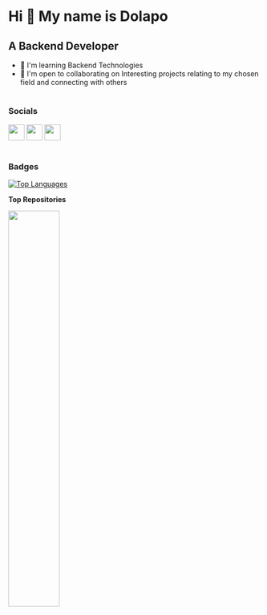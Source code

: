 Hi 👋 My name is Dolapo
================================

A Backend Developer
--------------------------------------


<!-- 
* ✉️  You can contact me at [d.ogunfowora@gmail.com](mailto:d.ogunfowora@gmail.com) -->
* 🧠  I'm learning Backend Technologies
* 🤝  I'm open to collaborating on Interesting projects relating to my chosen field and connecting with others

<!-- ### Skills

<p align="left">
<a href="https://developer.mozilla.org/en-US/docs/Web/JavaScript" target="_blank" rel="noreferrer"><img src="https://raw.githubusercontent.com/danielcranney/readme-generator/main/public/icons/skills/javascript-colored.svg" width="36" height="36" alt="Javascript" /></a>
<a href="https://nodejs.org/en/" target="_blank" rel="noreferrer"><img src="https://raw.githubusercontent.com/danielcranney/readme-generator/main/public/icons/skills/nodejs-colored.svg" width="36" height="36" alt="NodeJS" /></a>
 -->
#

### Socials

<p align="left"> <a href="https://www.github.com/oedjoat" target="_blank" rel="noreferrer"><img src="https://raw.githubusercontent.com/danielcranney/readme-generator/main/public/icons/socials/github.svg" width="32" height="32" /></a>
<a href="https://www.linkedin.com/in/oludolapoogunfowora" target="_blank" rel="noreferrer"><img src="https://raw.githubusercontent.com/danielcranney/readme-generator/main/public/icons/socials/linkedin.svg" width="32" height="32" /></a>
<a href="https://www.twitter.com/dolapo_oguns" target="_blank" rel="noreferrer"><img src="https://raw.githubusercontent.com/danielcranney/readme-generator/main/public/icons/socials/twitter.svg" width="32" height="32" /></a></p>

#
### Badges

<a href="https://github.com/oedjoat" align="left"><img src="https://github-readme-stats.vercel.app/api/top-langs/?username=excaliose777&langs_count=10&title_color=0891b2&text_color=ffffff&icon_color=0891b2&bg_color=1c1917&hide_border=true&locale=en&custom_title=Top%20%Languages" alt="Top Languages" /></a>

<b>Top Repositories</b>

<div width="100%" align="center"><a href="https://github.com/oedjoat/numberGuessingGame" align="left"><img align="left" width="45%" src="https://github-readme-stats.vercel.app/api/pin/?username=excaliose777&repo=whitelist-dapp&title_color=0891b2&text_color=ffffff&icon_color=0891b2&bg_color=1c1917&hide_border=true&locale=en" /></a></div><br /><br /><br /><br /><br /><br /><br />
